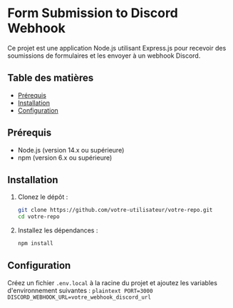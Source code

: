 # Form Submission to Discord Webhook

Ce projet est une application Node.js utilisant Express.js pour recevoir des soumissions de formulaires et les envoyer à un webhook Discord. 

## Table des matières

- [Prérequis](#prérequis)
- [Installation](#installation)
- [Configuration](#configuration)

## Prérequis

- Node.js (version 14.x ou supérieure)
- npm (version 6.x ou supérieure)

## Installation

1. Clonez le dépôt :
    ```bash
    git clone https://github.com/votre-utilisateur/votre-repo.git
    cd votre-repo
    ```

2. Installez les dépendances :
    ```bash
    npm install
    ```

## Configuration

Créez un fichier `.env.local` à la racine du projet et ajoutez les variables d'environnement suivantes :
    ```plaintext
    PORT=3000
    DISCORD_WEBHOOK_URL=votre_webhook_discord_url
    ```